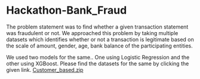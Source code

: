 # Hackathon-Bank_Fraud

The problem statement was to find whether a given transaction statement was fraudulent or not. We approached this problem by taking multiple datasets which identifies whether or not a transaction is legitimate based on the scale of amount, gender, age, bank balance of the participating entities.

We used two models for the same.. One using Logistic Regression and the other using XGBoost. Please find the datasets for the same by clicking the given link.
[Customer_based.zip](https://github.com/MafiaStrange/Hackathon-Bank_Fraud/files/13842109/Customer_based.zip)
